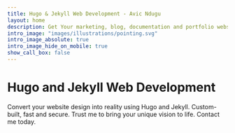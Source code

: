 ```yaml
---
title: Hugo & Jekyll Web Development - Avic Ndugu
layout: home
description: Get Your marketing, blog, documentation and portfolio websites built with Hugo or Jekyll. We convert you website design into a fully functional website.
intro_image: "images/illustrations/pointing.svg"
intro_image_absolute: true
intro_image_hide_on_mobile: true
show_call_box: false
---
```


# Hugo and Jekyll Web Development

Convert your website design into reality using Hugo and Jekyll. Custom-built, fast and secure. Trust me to bring your unique vision to life. Contact me today.
